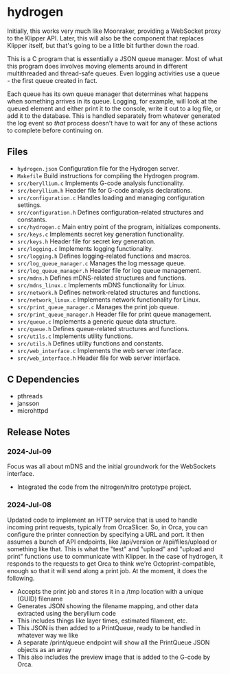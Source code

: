 # hydrogen

Initially, this works very much like Moonraker, providing a WebSocket proxy to the Klipper API. Later, this will also be the component that replaces Klipper itself, but that's going to be a little bit further down the road. 

This is a C program that is essentially a JSON queue manager. Most of what this program does involves moving elements around in different multithreaded and thread-safe queues. Even logging activities use a queue - the first queue created in fact. 

Each queue has its own queue manager that determines what happens when something arrives in its queue. Logging, for example, will look at the queued element and either print it to the console, write it out to a log file, or add it to the database. This is handled separately from whatever generated the log event so *that* process doesn't have to wait for any of these actions to complete before continuing on. 

## Files

- `hydrogen.json` Configuration file for the Hydrogen server.
- `Makefile`  Build instructions for compiling the Hydrogen program.
- `src/beryllium.c` Implements G-code analysis functionality.
- `src/beryllium.h` Header file for G-code analysis declarations.
- `src/configuration.c` Handles loading and managing configuration settings.
- `src/configuration.h` Defines configuration-related structures and constants.
- `src/hydrogen.c` Main entry point of the program, initializes components.
- `src/keys.c` Implements secret key generation functionality.
- `src/keys.h` Header file for secret key generation.
- `src/logging.c` Implements logging functionality.
- `src/logging.h` Defines logging-related functions and macros.
- `src/log_queue_manager.c` Manages the log message queue.
- `src/log_queue_manager.h` Header file for log queue management.
- `src/mdns.h` Defines mDNS-related structures and functions.
- `src/mdns_linux.c` Implements mDNS functionality for Linux.
- `src/network.h` Defines network-related structures and functions.
- `src/network_linux.c` Implements network functionality for Linux.
- `src/print_queue_manager.c` Manages the print job queue.
- `src/print_queue_manager.h` Header file for print queue management.
- `src/queue.c` Implements a generic queue data structure.
- `src/queue.h` Defines queue-related structures and functions.
- `src/utils.c` Implements utility functions.
- `src/utils.h` Defines utility functions and constants.
- `src/web_interface.c` Implements the web server interface.
- `src/web_interface.h` Header file for web server interface.

## C Dependencies
- pthreads
- jansson
- microhttpd
  
## Release Notes
### 2024-Jul-09
Focus was all about mDNS and the initial groundwork for the WebSockets interface.
- Integrated the code from the nitrogen/nitro prototype project.
  
### 2024-Jul-08
Updated code to implement an HTTP service that is used to handle incoming print requests, typically from OrcaSlicer. So, in Orca, you can configure the printer connection by specifying a URL and port. It then assumes a bunch of API endpoints, like /api/version or /api/files/upload or something like that. This is what the "test" and "upload" and "upload and print" functions use to communicate with Klipper. In the case of hydrogen, it responds to the requests to get Orca to think we're Octoprint-compatible, enough so that it will send along a print job. At the moment, it does the following.
- Accepts the print job and stores it in a /tmp location with a unique (GUID) filename
- Generates JSON showing the filename mapping, and other data extracted using the beryllium code
- This includes things like layer times, estimated filament, etc.
- This JSON is then added to a PrintQueue, ready to be handled in whatever way we like
- A separate /print/queue endpoint will show all the PrintQueue JSON objects as an array
- This also includes the preview image that is added to the G-code by Orca.
  
